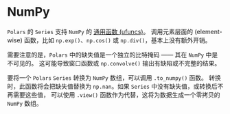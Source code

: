 # NumPy

`Polars` 的 `Series` 支持 `NumPy` 的
[通用函数 (ufuncs)](https://numpy.org/doc/stable/reference/ufuncs.html)。
调用元素层面的 (element-wise) 函数，比如 `np.exp()`、`np.cos()` 或 `np.div()`，基本上没有额外开销。

需要注意的是，`Polars` 中的缺失值是一个独立的比特掩码 —— 其在 `NumPy` 中是不可见的。
这可能导致窗口函数或 `np.convolve()` 输出有缺陷或不完整的结果。

要将一个 `Polars` `Series` 转换为 `NumPy` 数组，可以调用 `.to_numpy()` 函数。
转换时，此函数将会把缺失值替换为 `np.nan`。如果 `Series` 中没有缺失值，或转换后不再需要这些值，
可以使用 `.view()` 函数作为代替，这将为数据生成一个零拷贝的 `NumPy` 数组。
